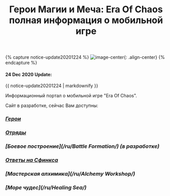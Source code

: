 ﻿---
title: "Герои Магии и Меча: Era Of Chaos полная информация о мобильной игре"
permalink: /ru/
excerpt: "Русская version"
author_profile: false
lang: ru
classes: wide
sidebar:
  nav: "docs_ru"
---

{% capture notice-update20201224 %}
![image-center](/assets/images/xmass2021.jpg){: .align-center}
{% endcapture %}

<div class="notice--danger">
  <h4 class="no_toc">24 Dec 2020 Update:</h4>
  {{ notice-update20201224 | markdownify }}
</div>

Информационный портал о мобильной игре "Era Of Chaos".

Сайт в разработке, сейчас Вам доступны:
### <i class="fas fa-chess-king"/>  [Герои](/ru/heroes/) 
### <i class="fab fa-optin-monster"/>  [Отряды](/ru/units/)
### <i class="fab fa-battle-net"/>  [Боевое построение](/ru/Battle Formation/) (в разработке)
### <i class="fas fa-question-circle"/>  [Ответы на Сфинкса](/ru/sphinx/)
### <i class="fas fa-place-of-worship"/>  [Мастерская алхимика](/ru/Alchemy Workshop/)
### <i class="fas fa-water"/>  [Море чудес](/ru/Healing Sea/)



